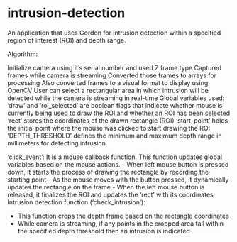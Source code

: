 # intrusion-detection

An application that uses Gordon for intrusion detection within a specified region of interest (ROI) and depth range.

Algorithm:

Initialize camera using it’s serial number and used Z frame type 
Captured frames while camera is streaming 
Converted those frames to arrays for processing
Also converted frames to a visual format to display using OpenCV
User can select a rectangular area in which intrusion will be detected while the camera is streaming in real-time
Global variables used:
‘draw’ and ‘roi_selected’ are boolean flags that indicate whether mouse is currently being used to draw the ROI and whether an ROI has been selected
‘rect’ stores the coordinates of the drawn rectangle (ROI)
‘start_point’ holds the initial point where the mouse was clicked to start drawing the ROI
‘DEPTH_THRESHOLD’ defines the minimum and maximum depth range in millimeters for detecting intrusion

‘click_event’: It is a mouse callback function. This function updates global variables based on the mouse actions.
	 - When left mouse button is pressed down, it starts the process of drawing the rectangle by recording the starting point
	 - As the mouse moves with the button pressed, it dynamically updates the rectangle on the frame
	 - When the left mouse button is released, it finalizes the ROI and updates the ‘rect’ with its coordinates
Intrusion detection function (‘check_intrusion’):
-  This function crops the depth frame based on the rectangle coordinates
-   While camera is streaming, if any points in the cropped area fall within the specified depth threshold then an intrusion is indicated
